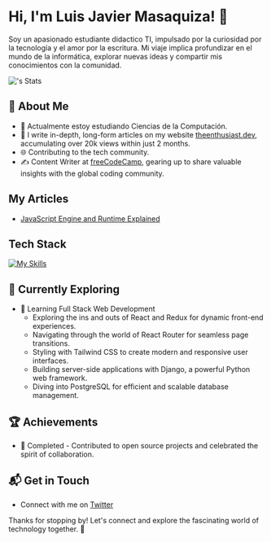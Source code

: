 # Hi, I'm Luis Javier Masaquiza! 👋

Soy un apasionado estudiante didactico TI, impulsado por la curiosidad por la tecnología y el amor por la escritura. Mi viaje implica profundizar en el mundo de la informática, explorar nuevas ideas y compartir mis conocimientos con la comunidad.

![<LuisJavel>'s Stats](https://github-readme-stats.vercel.app/api?LuisJavel=<luisjavel>&theme=vue-dark&show_icons=true&hide_border=true&count_private=true)

## 🚀 About Me

- 🔭 Actualmente estoy estudiando Ciencias de la Computación.
- 📝 I write in-depth, long-form articles on my website [theenthusiast.dev](https://theenthusiast.dev), accumulating over 20k views within just 2 months.
- 🌐 Contributing to the tech community.
- ✍️ Content Writer at [freeCodeCamp](https://www.freecodecamp.org/), gearing up to share valuable insights with the global coding community.

## My Articles
- [JavaScript Engine and Runtime Explained](https://www.freecodecamp.org/news/javascript-engine-and-runtime-explained/)


## Tech Stack
[![My Skills](https://skillicons.dev/icons?i=js,html,css,wasm)](https://skillicons.dev)

## 🌱 Currently Exploring

- 🚀 Learning Full Stack Web Development
  - Exploring the ins and outs of React and Redux for dynamic front-end experiences.
  - Navigating through the world of React Router for seamless page transitions.
  - Styling with Tailwind CSS to create modern and responsive user interfaces.
  - Building server-side applications with Django, a powerful Python web framework.
  - Diving into PostgreSQL for efficient and scalable database management.

 ## 🏆 Achievements

- 🌟 Completed - Contributed to open source projects and celebrated the spirit of collaboration.


## 📬 Get in Touch

- Connect with me on [Twitter](https://twitter.com)

Thanks for stopping by! Let's connect and explore the fascinating world of technology together. 🚀



<!--

Here are some ideas to get you started:

- 🔭 I’m currently working on ...
- 🌱 I’m currently learning ...
- 👯 I’m looking to collaborate on ...
- 🤔 I’m looking for help with ...
- 💬 Ask me about ...
- 📫 How to reach me: ...
- 😄 Pronouns: ...
- ⚡ Fun fact: ...
-->
